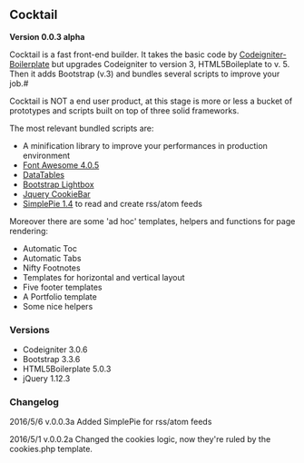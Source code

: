 ## Cocktail

<b>Version 0.0.3 alpha</b>
 
Cocktail is a fast front-end builder. It takes the basic code by [Codeigniter-Boilerplate](http://ariok.github.io/codeigniter-boilerplate/) but upgrades Codeigniter to version 3, HTML5Boileplate to v. 5. Then it adds Bootstrap (v.3) and bundles several scripts to improve your job.#

Cocktail is NOT a end user product, at this stage is more or less a bucket of prototypes and scripts built on top of three solid frameworks.

The most relevant bundled scripts are:

*	A minification library to improve your performances in production environment
*   [Font Awesome 4.0.5](https://fortawesome.github.io/Font-Awesome/)
*   [DataTables](https://datatables.net/)
*   [Bootstrap Lightbox](http://ashleydw.github.io/lightbox/)
*   [Jquery CookieBar](http://www.primebox.co.uk/projects/jquery-cookiebar/)
*	<a href="http://simplepie.org/">SimplePie 1.4</a> to read and create rss/atom feeds

Moreover there are some 'ad hoc' templates, helpers and functions for page rendering:

*   Automatic Toc
*	Automatic Tabs
*	Nifty Footnotes
*	Templates for horizontal and vertical layout
*	Five footer templates
*   A Portfolio template
*   Some nice helpers

### Versions
* Codeigniter 3.0.6
* Bootstrap 3.3.6
* HTML5Boilerplate 5.0.3
* jQuery 1.12.3

### Changelog
2016/5/6 v.0.0.3a
Added SimplePie for rss/atom feeds

2016/5/1 v.0.0.2a
Changed the cookies logic, now they're ruled by the cookies.php template.